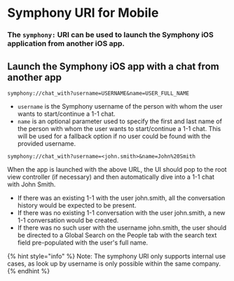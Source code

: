 # Symphony URI for Mobile

### The `symphony:` URI can be used to launch the Symphony iOS application from another iOS app.

## Launch the Symphony iOS app with a chat from another app

```text
symphony://chat_with?username=USERNAME&name=USER_FULL_NAME
```

* `username` is the Symphony username of the person with whom the user wants to start/continue a 1-1 chat.
* `name` is an optional parameter used to specify the first and last name of the person with whom the user wants to start/continue a 1-1 chat. This will be used for a fallback option if no user could be found with the provided username.

```text
symphony://chat_with?username=<john.smith>&name=John%20Smith
```

When the app is launched with the above URL, the UI should pop to the root view controller \(if necessary\) and then automatically dive into a 1-1 chat with John Smith.

* If there was an existing 1-1 with the user john.smith, all the conversation history would be expected to be present.
* If there was no existing 1-1 conversation with the user john.smith, a new 1-1 conversation would be created.
* If there was no such user with the username john.smith, the user should be directed to a Global Search on the People tab with the search text field pre-populated with the user's full name.

{% hint style="info" %}
Note: The symphony URI only supports internal use cases, as look up by username is only possible within the same company.
{% endhint %}

